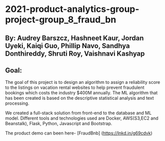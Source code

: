 # 2021-product-analytics-group-project-group_8_fraud_bn
## By: Audrey Barszcz, Hashneet Kaur, Jordan Uyeki, Kaiqi Guo, Phillip Navo, Sandhya Donthireddy, Shruti Roy, Vaishnavi Kashyap  
## Goal: 
The goal of this project is to design an algorithm to assign a reliability score to the listings on vacation rental websites to help prevent fraudulent bookings which costs the industry $400M annually. The ML algorithm that has been created is based on the descriptive statistical analysis and text processing.

We created a full-stack solution from front-end to the database and ML model. Different tools and technologies used are Docker, AWS(S3,EC2 and Beanstalk), Flask, Python, Javascript and Bootstrap. 

The product demo can been here- [FraudBnb] (https://lnkd.in/g69cdvk)
